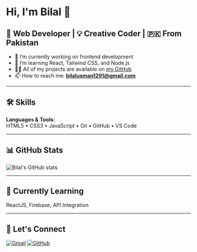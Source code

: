 # Hi, I'm Bilal 👋

## 🚀 Web Developer | 💡 Creative Coder | 🇵🇰 From Pakistan

- 🔭 I’m currently working on frontend development
- 🌱 I’m learning React, Tailwind CSS, and Node.js
- 👨‍💻 All of my projects are available on [my GitHub](https://github.com/Bilal742)
- 📫 How to reach me: **bilalusman1291@gmail.com**

---

## 🛠️ Skills

**Languages & Tools:**  
HTML5 • CSS3 • JavaScript • Git • GitHub • VS Code

---

## 📊 GitHub Stats

![Bilal's GitHub stats](https://github-readme-stats.vercel.app/api?username=Bilal742&show_icons=true&theme=tokyonight)

---

## 🧠 Currently Learning

ReactJS, Firebase, API Integration

---

## 🤝 Let's Connect

[![Gmail](https://img.shields.io/badge/Gmail-D14836?style=flat&logo=gmail&logoColor=white)](mailto:bilalusman1291@gmail.com)
[![GitHub](https://img.shields.io/badge/GitHub-100000?style=flat&logo=github&logoColor=white)](https://github.com/Bilal742)
